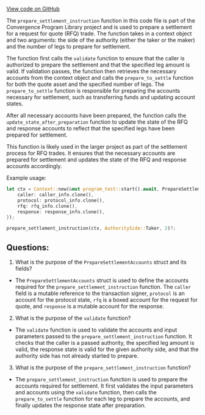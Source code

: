 [View code on GitHub](https://github.com/convergence-rfq/convergence-program-library/rfq/program/src/instructions/rfq/prepare_settlement.rs)

The `prepare_settlement_instruction` function in this code file is part of the Convergence Program Library project and is used to prepare a settlement for a request for quote (RFQ) trade. The function takes in a context object and two arguments: the side of the authority (either the taker or the maker) and the number of legs to prepare for settlement. 

The function first calls the `validate` function to ensure that the caller is authorized to prepare the settlement and that the specified leg amount is valid. If validation passes, the function then retrieves the necessary accounts from the context object and calls the `prepare_to_settle` function for both the quote asset and the specified number of legs. The `prepare_to_settle` function is responsible for preparing the accounts necessary for settlement, such as transferring funds and updating account states. 

After all necessary accounts have been prepared, the function calls the `update_state_after_preparation` function to update the state of the RFQ and response accounts to reflect that the specified legs have been prepared for settlement. 

This function is likely used in the larger project as part of the settlement process for RFQ trades. It ensures that the necessary accounts are prepared for settlement and updates the state of the RFQ and response accounts accordingly. 

Example usage:

```rust
let ctx = Context::new(&mut program_test::start().await, PrepareSettlementAccounts {
    caller: caller_info.clone(),
    protocol: protocol_info.clone(),
    rfq: rfq_info.clone(),
    response: response_info.clone(),
});

prepare_settlement_instruction(ctx, AuthoritySide::Taker, 2)?;
```
## Questions: 
 1. What is the purpose of the `PrepareSettlementAccounts` struct and its fields?
- The `PrepareSettlementAccounts` struct is used to define the accounts required for the `prepare_settlement_instruction` function. The `caller` field is a mutable reference to the transaction signer, `protocol` is an account for the protocol state, `rfq` is a boxed account for the request for quote, and `response` is a mutable account for the response.

2. What is the purpose of the `validate` function?
- The `validate` function is used to validate the accounts and input parameters passed to the `prepare_settlement_instruction` function. It checks that the caller is a passed authority, the specified leg amount is valid, the response state is valid for the given authority side, and that the authority side has not already started to prepare.

3. What is the purpose of the `prepare_settlement_instruction` function?
- The `prepare_settlement_instruction` function is used to prepare the accounts required for settlement. It first validates the input parameters and accounts using the `validate` function, then calls the `prepare_to_settle` function for each leg to prepare the accounts, and finally updates the response state after preparation.